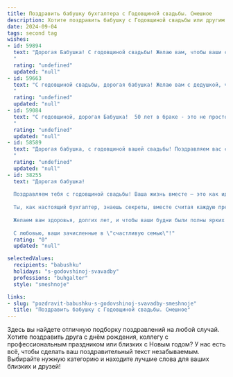 ```yaml
---
title: Поздравить бабушку бухгалтера с Годовщиной свадьбы. Смешное
description: Хотите поздравить бабушку с Годовщиной свадьбы или другим праздником? Наш ИИ создаст незабываемое поздравление, а вы обязательно выделитесь среди других.  
date: 2024-09-04
tags: second tag
wishes:
- id: 59894
  text: "Дорогая Бабушка! С годовщиной свадьбы! Желаю вам, чтобы ваши семейные счета всегда были в плюсе, а бюджет - в дефиците от любви! Пусть ваш дом будет полон радости, а ваши пенсии — деньгами! 😉
  "
  rating: "undefined"
  updated: "null"
- id: 59663
  text: "С годовщиной свадьбы, дорогая бабушка! Желаю вам с дедушкой, чтобы ваш бюджет всегда был в плюсе, как ваша бухгалтерская отчетность, и чтобы любовь ваша крепла с каждым годом, как рубль к доллару! 😉
  "
  rating: "undefined"
  updated: "null"
- id: 59084
  text: "С годовщиной, дорогая Бабушка!  50 лет в браке - это не просто дата, это  результат  упорного труда,  отличных организаторских способностей и, конечно же,  непоколебимой любви!  Кстати,  как у вас с  балансом  в семейном бюджете?  Надеюсь,  у вас все  сходится,  как у настоящего бухгалтера! 😉
  "
  rating: "undefined"
  updated: "null"
- id: 58589
  text: "Дорогая бабушка, с годовщиной вашей свадьбы! Поздравляем вас с такой важной датой! Желаем вам, чтобы ваша семейная бухгалтерия всегда была в плюсе, а любовь росла как прибыль на вашем счету! 🎉🥂
  "
  rating: "undefined"
  updated: "null"
- id: 38255
  text: "Дорогая бабушка!
  
  Поздравляем тебя с годовщиной свадьбы! Ваша жизнь вместе — это как идеальная отчетность: всегда в балансе, без ошибок и с хорошими \"дивидендами\" в виде любви и тепла!
  
  Ты, как настоящий бухгалтер, знаешь секреты, вместе считая каждую прекрасную минуту и каждый прожитый день. Пусть ваша совместная жизнь будет как хорошо сложенный баланс — без дефицита счастья и в избытке радости!
  
  Желаем вам здоровья, долгих лет, и чтобы ваши будни были полны ярких \"проводок\" счастья!
  
  С любовью, ваши зачисленные в \"счастливую семью\"!"
  rating: "0"
  updated: "null"

selectedValues:
  recipients: "babushku"
  holidays: "s-godovshinoj-svavadby"
  professions: "buhgalter"
  style: "smeshnoje"

links:
- slug: "pozdravit-babushku-s-godovshinoj-svavadby-smeshnoje"
  title: "Поздравить бабушку с Годовщиной свадьбы. Смешное"
---
```


Здесь вы найдете отличную подборку поздравлений на любой случай. 
Хотите поздравить друга с днём рождения, коллегу с профессиональным праздником или близких с Новым годом? У нас есть всё, чтобы сделать ваш поздравительный текст незабываемым. Выбирайте нужную категорию и находите лучшие слова для ваших близких и друзей!
